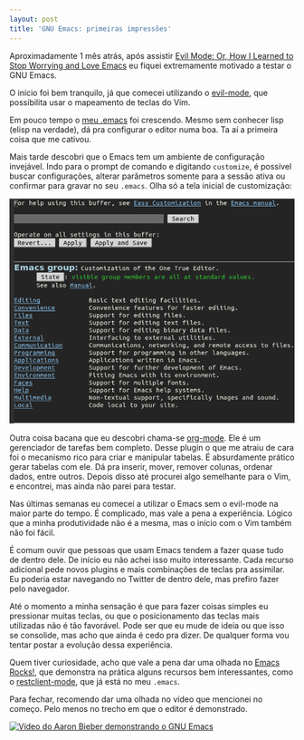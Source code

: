 ```yaml
---
layout: post
title: 'GNU Emacs: primeiras impressões'
---
```


Aproximadamente 1 mês atrás, após assistir [Evil Mode: Or, How I Learned to Stop Worrying and Love Emacs](https://www.youtube.com/watch?v=JWD1Fpdd4Pc) eu fiquei extremamente motivado a testar o GNU Emacs.

O início foi bem tranquilo, já que comecei utilizando o [evil-mode](http://www.emacswiki.org/emacs/Evil), que possibilita usar o mapeamento de teclas do Vim.

Em pouco tempo o [meu .emacs](https://github.com/diegosouza/dotfiles/blob/master/.emacs) foi crescendo. Mesmo sem conhecer lisp (elisp na verdade), dá pra configurar o editor numa boa. Ta aí a primeira coisa que me cativou.

Mais tarde descobri que o Emacs tem um ambiente de configuração invejável. Indo para o prompt de comando e digitando `customize`, é possível buscar configurações, alterar parâmetros somente para a sessão ativa ou confirmar para gravar no seu `.emacs`. Olha só a tela inicial de customização:

![tela inicial de customização do GNU Emacs](/public/images/gnu-emacs-customize.png)

Outra coisa bacana que eu descobri chama-se [org-mode](http://orgmode.org/). Ele é um gerenciador de tarefas bem completo. Desse plugin o que me atraiu de cara foi o mecanismo rico para criar e manipular tabelas. É absurdamente prático gerar tabelas com ele. Dá pra inserir, mover, remover colunas, ordenar dados, entre outros. Depois disso até procurei algo semelhante para o Vim, e encontrei, mas ainda não parei para testar.

Nas últimas semanas eu comecei a utilizar o Emacs sem o evil-mode na maior parte do tempo. É complicado, mas vale a pena a experiência. Lógico que a minha produtividade não é a mesma, mas o início com o Vim também não foi fácil.

É comum ouvir que pessoas que usam Emacs tendem a fazer quase tudo de dentro dele. De início eu não achei isso muito interessante. Cada recurso adicional pede novos plugins e mais combinações de teclas pra assimilar. Eu poderia estar navegando no Twitter de dentro dele, mas prefiro fazer pelo navegador.

Até o momento a minha sensação é que para fazer coisas simples eu pressionar muitas teclas, ou que o posicionamento das teclas mais utilizadas não é tão favorável. Pode ser que eu mude de ideia ou que isso se consolide, mas acho que ainda é cedo pra dizer. De qualquer forma vou tentar postar a evolução dessa experiência.

Quem tiver curiosidade, acho que vale a pena dar uma olhada no [Emacs Rocks!](http://emacsrocks.com/), que demonstra na prática alguns recursos bem interessantes, como o [restclient-mode](https://www.youtube.com/watch?v=fTvQTMOGJaw), que já está no meu `.emacs`.

Para fechar, recomendo dar uma olhada no vídeo que mencionei no começo. Pelo menos no trecho em que o editor é demonstrado.

[![Vídeo do Aaron Bieber demonstrando o GNU Emacs](https://img.youtube.com/vi/JWD1Fpdd4Pc/0.jpg)](https://www.youtube.com/watch?v=JWD1Fpdd4Pc&t=20m26s)

